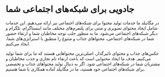 # جادویی برای شبکه‌های اجتماعی شما

در مگابیلد ما خدمات تولید محتوا برای شبکه‌های اجتماعی نیز ارائه می‌دهیم. این خدمات شامل ایجاد محتوای تصویری و متنی برای پلتفرم‌های مختلف مانند اینستاگرام، تلگرام و دیگر شبکه‌های اجتماعی می‌شود. ما به منظور جلب توجه مخاطبان شما و ارتقاء حضور شما در شبکه‌های اجتماعی، محتواهای جذاب و متنوع را منطبق با استراتژی‌های شما، ایجاد می‌کنیم.

عکس‌های جذاب و محتوای تاثیرگذار، اصلی‌ترین محتواهایی هستند که ما برای شما تولید می‌کنیم. هدف ما ایجاد محتوایی است که باعث ارتقاء نام تجاری و جذب مخاطبان و مشتریان شما در شبکه‌های اجتماعی شود. اگر به دنبال تولید محتواهای جذاب و تخصصی برای شبکه‌های اجتماعی خود هستید، ما در مگابیلد آماده همکاری با شما هستیم.

